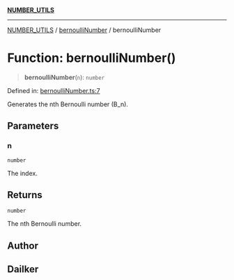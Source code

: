 [**NUMBER_UTILS**](../../README.md)

***

[NUMBER_UTILS](../../README.md) / [bernoulliNumber](../README.md) / bernoulliNumber

# Function: bernoulliNumber()

> **bernoulliNumber**(`n`): `number`

Defined in: [bernoulliNumber.ts:7](https://github.com/dailker/everyutil/blob/2581c2d178bc530a012cdac45251b2404ba4d9ac/src/number/bernoulliNumber.ts#L7)

Generates the nth Bernoulli number (B_n).

## Parameters

### n

`number`

The index.

## Returns

`number`

The nth Bernoulli number.

## Author

## Dailker
